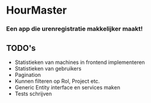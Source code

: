 # HourMaster
### Een app die urenregistratie makkelijker maakt!

## TODO's

- Statistieken van machines in frontend implementeren
- Statistieken van gebruikers
- Pagination
- Kunnen filteren op Rol, Project etc.
- Generic Entity interface en services maken
- Tests schrijven
